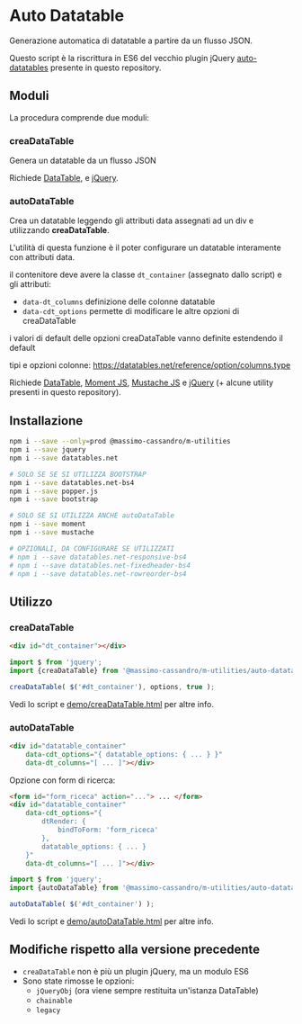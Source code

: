 # Auto Datatable

Generazione automatica di datatable a partire da un flusso JSON.

Questo script è la riscrittura in ES6 del vecchio plugin jQuery [auto-datatables](../legacy/auto-datatables/README.md) presente in questo repository.


## Moduli
La procedura comprende due moduli:

### creaDataTable

Genera un datatable da un flusso JSON

Richiede [DataTable](https://datatables.net/), e [jQuery](https://jquery.com/).


### autoDataTable

Crea un datatable leggendo gli attributi data assegnati ad un div e utilizzando **creaDataTable**.

L'utilità di questa funzione è il poter configurare un datatable interamente con attributi data.

il contenitore deve avere la classe `dt_container` (assegnato dallo script) e gli attributi:

* `data-dt_columns`  definizione delle colonne datatable
* `data-cdt_options`   permette di modificare le altre opzioni di creaDataTable

i valori di default delle opzioni creaDataTable vanno definite estendendo il default

tipi e opzioni colonne: <https://datatables.net/reference/option/columns.type>

Richiede [DataTable](https://datatables.net/), [Moment JS](https://momentjs.com/), [Mustache JS](https://github.com/janl/mustache.js/) e [jQuery](https://jquery.com/) (+ alcune utility presenti in questo repository).


## Installazione

```bash
npm i --save --only=prod @massimo-cassandro/m-utilities
npm i --save jquery
npm i --save datatables.net

# SOLO SE SE SI UTILIZZA BOOTSTRAP
npm i --save datatables.net-bs4
npm i --save popper.js
npm i --save bootstrap

# SOLO SE SI UTILIZZA ANCHE autoDataTable
npm i --save moment
npm i --save mustache

# OPZIONALI, DA CONFIGURARE SE UTILIZZATI
# npm i --save datatables.net-responsive-bs4
# npm i --save datatables.net-fixedheader-bs4
# npm i --save datatables.net-rowreorder-bs4
```

## Utilizzo

### creaDataTable

```html
<div id="dt_container"></div>
```

```js
import $ from 'jquery';
import {creaDataTable} from '@massimo-cassandro/m-utilities/auto-datatables/_creaDataTable';

creaDataTable( $('#dt_container'), options, true );
```

Vedi lo script e [demo/creaDataTable.html]() per altre info.

### autoDataTable

```html
<div id="datatable_container"
    data-cdt_options="{ datatable_options: { ... } }"
    data-dt_columns="[ ... ]"></div>
```

Opzione con form di ricerca:

```html
<form id="form_riceca" action="..."> ... </form>
<div id="datatable_container"
    data-cdt_options="{ 
        dtRender: {
            bindToForm: 'form_riceca'
        },
        datatable_options: { ... }
    }"
    data-dt_columns="[ ... ]"></div>
```

```js
import $ from 'jquery';
import {autoDataTable} from '@massimo-cassandro/m-utilities/auto-datatables/_autoDataTable';

autoDataTable( $('#dt_container') );
```

Vedi lo script e [demo/autoDataTable.html]() per altre info.


## Modifiche rispetto alla versione precedente

* `creaDataTable` non è più un plugin jQuery, ma un modulo ES6
* Sono state rimosse le opzioni:
    * `jQueryObj` (ora viene sempre restituita un'istanza DataTable)
    * `chainable`
    * `legacy`
